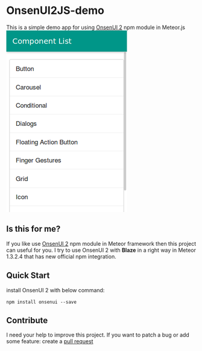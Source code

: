 # OnsenUI2JS-demo

This is a simple demo app for using [OnsenUI 2](https://github.com/OnsenUI/OnsenUI) npm module in Meteor.js
![snapshot](./Snapshot.png)

## Is this for me?
If you like use [OnsenUI 2](https://github.com/OnsenUI/OnsenUI) npm module in Meteor framework then this project can useful for you. I try to use OnsenUI 2 with **Blaze** in a right way in Meteor 1.3.2.4 that has new official npm integration.

## Quick Start
install OnsenUI 2 with below command:

    npm install onsenui --save
    
## Contribute
I need your help to improve this project. If you want to patch a bug or add some feature: create a [pull request]()